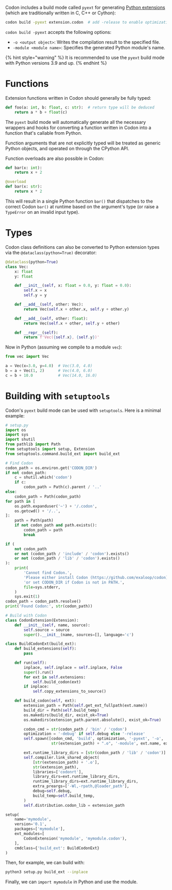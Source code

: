 Codon includes a build mode called `pyext` for generating
[Python extensions](https://docs.python.org/3/extending/extending.html)
(which are traditionally written in C, C++ or Cython):

``` bash
codon build -pyext extension.codon  # add -release to enable optimizations
```

`codon build -pyext` accepts the following options:

- `-o <output object>`: Writes the compilation result to the specified file.
- `-module <module name>`: Specifies the generated Python module's name.

{% hint style="warning" %}
It is recommended to use the `pyext` build mode with Python versions 3.9
and up.
{% endhint %}

# Functions

Extension functions written in Codon should generally be fully typed:

``` python
def foo(a: int, b: float, c: str):  # return type will be deduced
    return a * b + float(c)
```

The `pyext` build mode will automatically generate all the necessary wrappers
and hooks for converting a function written in Codon into a function that's
callable from Python.

Function arguments that are not explicitly typed will be treated as generic
Python objects, and operated on through the CPython API.

Function overloads are also possible in Codon:

``` python
def bar(x: int):
    return x + 2

@overload
def bar(x: str):
    return x * 2
```

This will result in a single Python function `bar()` that dispatches to the
correct Codon `bar()` at runtime based on the argument's type (or raise a
`TypeError` on an invalid input type).

# Types

Codon class definitions can also be converted to Python extension types via
the `@dataclass(python=True)` decorator:

``` python
@dataclass(python=True)
class Vec:
    x: float
    y: float

    def __init__(self, x: float = 0.0, y: float = 0.0):
        self.x = x
        self.y = y

    def __add__(self, other: Vec):
        return Vec(self.x + other.x, self.y + other.y)

    def __add__(self, other: float):
        return Vec(self.x + other, self.y + other)

    def __repr__(self):
        return f'Vec({self.x}, {self.y})'
```

Now in Python (assuming we compile to a module `vec`):

``` python
from vec import Vec

a = Vec(x=3.0, y=4.0)  # Vec(3.0, 4.0)
b = a + Vec(1, 2)      # Vec(4.0, 6.0)
c = b + 10.0           # Vec(14.0, 16.0)
```

# Building with `setuptools`

Codon's `pyext` build mode can be used with `setuptools`. Here is a minimal example:

``` python
# setup.py
import os
import sys
import shutil
from pathlib import Path
from setuptools import setup, Extension
from setuptools.command.build_ext import build_ext

# Find Codon
codon_path = os.environ.get('CODON_DIR')
if not codon_path:
    c = shutil.which('codon')
    if c:
        codon_path = Path(c).parent / '..'
else:
    codon_path = Path(codon_path)
for path in [
    os.path.expanduser('~') + '/.codon',
    os.getcwd() + '/..',
]:
    path = Path(path)
    if not codon_path and path.exists():
        codon_path = path
        break

if (
    not codon_path
    or not (codon_path / 'include' / 'codon').exists()
    or not (codon_path / 'lib' / 'codon').exists()
):
    print(
        'Cannot find Codon.',
        'Please either install Codon (https://github.com/exaloop/codon),',
        'or set CODON_DIR if Codon is not in PATH.',
        file=sys.stderr,
    )
    sys.exit(1)
codon_path = codon_path.resolve()
print('Found Codon:', str(codon_path))

# Build with Codon
class CodonExtension(Extension):
    def __init__(self, name, source):
        self.source = source
        super().__init__(name, sources=[], language='c')

class BuildCodonExt(build_ext):
    def build_extensions(self):
        pass

    def run(self):
        inplace, self.inplace = self.inplace, False
        super().run()
        for ext in self.extensions:
            self.build_codon(ext)
        if inplace:
            self.copy_extensions_to_source()

    def build_codon(self, ext):
        extension_path = Path(self.get_ext_fullpath(ext.name))
        build_dir = Path(self.build_temp)
        os.makedirs(build_dir, exist_ok=True)
        os.makedirs(extension_path.parent.absolute(), exist_ok=True)

        codon_cmd = str(codon_path / 'bin' / 'codon')
        optimization = '-debug' if self.debug else '-release'
        self.spawn([codon_cmd, 'build', optimization, '-pyext', '-o',
                    str(extension_path) + ".o", '-module', ext.name, ext.source])

        ext.runtime_library_dirs = [str(codon_path / 'lib' / 'codon')]
        self.compiler.link_shared_object(
            [str(extension_path) + '.o'],
            str(extension_path),
            libraries=['codonrt'],
            library_dirs=ext.runtime_library_dirs,
            runtime_library_dirs=ext.runtime_library_dirs,
            extra_preargs=['-Wl,-rpath,@loader_path'],
            debug=self.debug,
            build_temp=self.build_temp,
        )
        self.distribution.codon_lib = extension_path

setup(
    name='mymodule',
    version='0.1',
    packages=['mymodule'],
    ext_modules=[
        CodonExtension('mymodule', 'mymodule.codon'),
    ],
    cmdclass={'build_ext': BuildCodonExt}
)
```

Then, for example, we can build with:

``` bash
python3 setup.py build_ext --inplace
```

Finally, we can `import mymodule` in Python and use the module.

